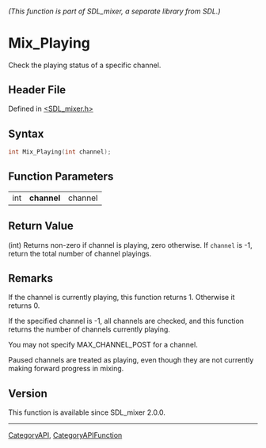 ###### (This function is part of SDL_mixer, a separate library from SDL.)
# Mix_Playing

Check the playing status of a specific channel.

## Header File

Defined in [<SDL_mixer.h>](https://github.com/libsdl-org/SDL_mixer/blob/SDL2/include/SDL_mixer.h)

## Syntax

```c
int Mix_Playing(int channel);
```

## Function Parameters

|     |             |         |
| --- | ----------- | ------- |
| int | **channel** | channel |

## Return Value

(int) Returns non-zero if channel is playing, zero otherwise. If `channel`
is -1, return the total number of channel playings.

## Remarks

If the channel is currently playing, this function returns 1. Otherwise it
returns 0.

If the specified channel is -1, all channels are checked, and this function
returns the number of channels currently playing.

You may not specify MAX_CHANNEL_POST for a channel.

Paused channels are treated as playing, even though they are not currently
making forward progress in mixing.

## Version

This function is available since SDL_mixer 2.0.0.

----
[CategoryAPI](CategoryAPI), [CategoryAPIFunction](CategoryAPIFunction)

